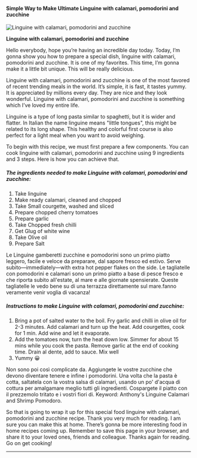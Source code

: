            

#### Simple Way to Make Ultimate Linguine with calamari, pomodorini and zucchine

![Linguine with calamari, pomodorini and zucchine](https://img-global.cpcdn.com/recipes/ac2b73bac63d2239/751x532cq70/linguine-with-calamari-pomodorini-and-zucchine-recipe-main-photo.jpg)

**Linguine with calamari, pomodorini and zucchine**

Hello everybody, hope you’re having an incredible day today. Today, I’m gonna show you how to prepare a special dish, linguine with calamari, pomodorini and zucchine. It is one of my favorites. This time, I’m gonna make it a little bit unique. This will be really delicious.

Linguine with calamari, pomodorini and zucchine is one of the most favored of recent trending meals in the world. It’s simple, it is fast, it tastes yummy. It is appreciated by millions every day. They are nice and they look wonderful. Linguine with calamari, pomodorini and zucchine is something which I’ve loved my entire life.

Linguine is a type of long pasta similar to spaghetti, but it is wider and flatter. In Italian the name linguine means "little tongues", this might be related to its long shape. This healthy and colorful first course is also perfect for a light meal when you want to avoid weighing.

To begin with this recipe, we must first prepare a few components. You can cook linguine with calamari, pomodorini and zucchine using 9 ingredients and 3 steps. Here is how you can achieve that.

##### The ingredients needed to make Linguine with calamari, pomodorini and zucchine:

1.  Take linguine
2.  Make ready calamari, cleaned and chopped
3.  Take Small courgette, washed and sliced
4.  Prepare chopped cherry tomatoes
5.  Prepare garlic
6.  Take Chopped fresh chilli
7.  Get Glug of white wine
8.  Take Olive oil
9.  Prepare Salt

Le Linguine gamberetti zucchine e pomodorini sono un primo piatto leggero, facile e veloce da preparare, dal sapore fresco ed estivo. Serve subito—immediately—with extra hot pepper flakes on the side. Le tagliatelle con pomodorini e calamari sono un primo piatto a base di pesce fresco e che riporta subito all'estate, al mare e alle giornate spensierate. Queste tagliatelle le vedo bene su di una terrazza direttamente sul mare.fanno veramente venir voglia di vacanza!

##### Instructions to make Linguine with calamari, pomodorini and zucchine:

1.  Bring a pot of salted water to the boil. Fry garlic and chilli in olive oil for 2-3 minutes. Add calamari and turn up the heat. Add courgettes, cook for 1 min. Add wine and let it evaporate.
2.  Add the tomatoes now, turn the heat down low. Simmer for about 15 mins while you cook the pasta. Remove garlic at the end of cooking time. Drain al dente, add to sauce. Mix well
3.  Yummy 😀

Non sono poi così complicate da. Aggiungete le vostre zucchine che devono diventare tenere e infine i pomodorini. Una volta che la pasta è cotta, saltatela con la vostra salsa di calamari, usando un po' d'acqua di cottura per amalgamare meglio tutti gli ingredienti. Cospargete il piatto con il prezzemolo tritato e i vostri fiori di. Keyword: Anthony's Linguine Calamari and Shrimp Pomodoro.

So that is going to wrap it up for this special food linguine with calamari, pomodorini and zucchine recipe. Thank you very much for reading. I am sure you can make this at home. There’s gonna be more interesting food in home recipes coming up. Remember to save this page in your browser, and share it to your loved ones, friends and colleague. Thanks again for reading. Go on get cooking!

* * *